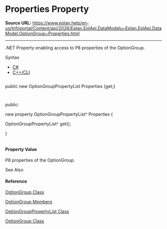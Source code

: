# Properties Property

**Source URL:** https://www.eplan.help/en-us/Infoportal/Content/api/2026/Eplan.EplApi.DataModelu~Eplan.EplApi.DataModel.OptionGroup~Properties.html

---

.NET Property enabling access to P8 properties of the OptionGroup.

Syntax

- [C#](#i-syntax-CS)
- [C++/CLI](#i-syntax-CPP2005)

```
```
public new OptionGroupPropertyList Properties {get;}
```
```

```
```
public:
new property OptionGroupPropertyList^ Properties {
   OptionGroupPropertyList^ get();
}
```
```

#### Property Value

P8 properties of the OptionGroup.



See Also

#### Reference

[OptionGroup Class](Eplan.EplApi.DataModelu~Eplan.EplApi.DataModel.OptionGroup.html)
  
[OptionGroup Members](Eplan.EplApi.DataModelu~Eplan.EplApi.DataModel.OptionGroup_members.html)
  
[OptionGroupPropertyList Class](Eplan.EplApi.DataModelu~Eplan.EplApi.DataModel.OptionGroupPropertyList.html)
  
[OptionGroup Class](Eplan.EplApi.DataModelu~Eplan.EplApi.DataModel.OptionGroup.html)